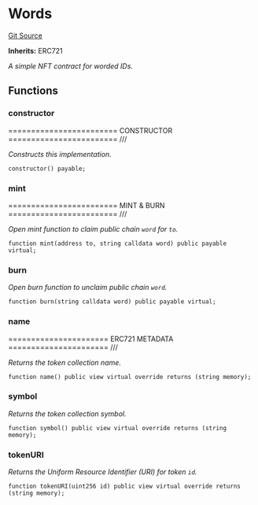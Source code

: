 # Words
[Git Source](https://github.com/NaniDAO/accounts/blob/1860887bd5c981e1101c3912599ab1867241e8af/src/governance/Words.sol)

**Inherits:**
ERC721

*A simple NFT contract for worded IDs.*


## Functions
### constructor

======================== CONSTRUCTOR ======================== ///

*Constructs
this implementation.*


```solidity
constructor() payable;
```

### mint

======================== MINT & BURN ======================== ///

*Open mint function to claim public chain `word` for `to`.*


```solidity
function mint(address to, string calldata word) public payable virtual;
```

### burn

*Open burn function to unclaim public chain `word`.*


```solidity
function burn(string calldata word) public payable virtual;
```

### name

====================== ERC721 METADATA ====================== ///

*Returns the token collection name.*


```solidity
function name() public view virtual override returns (string memory);
```

### symbol

*Returns the token collection symbol.*


```solidity
function symbol() public view virtual override returns (string memory);
```

### tokenURI

*Returns the Uniform Resource Identifier (URI) for token `id`.*


```solidity
function tokenURI(uint256 id) public view virtual override returns (string memory);
```

